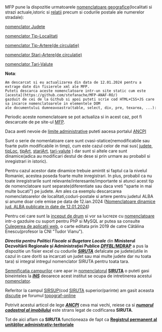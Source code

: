 MFP pune la dispozitie urmatoarele [nomenclatoare geografice](https://mfinante.gov.ro/nomenclatoare-geografice-mfp)(localitati si strazi actuale,istoric si [relatii](https://mfinante.gov.ro/static/40/Mfp/nomenclatoare/SMD_NOMEN_INTEROPERABILITATE_v2.pdf) precum si codurile postale ale numerelor stradale):

[nomenclator Judete](https://stefanache.github.io/MFP-ANAF-RO/js_scripts/mfp/nomenclatoare_geografice/nomJudete.html)

[nomenclator Tip-Localitati](https://stefanache.github.io/MFP-ANAF-RO/js_scripts/mfp/nomenclatoare_geografice/nomTipLocalitati.html)

[nomenclator Tip-Artere(de circulatie)](https://stefanache.github.io/MFP-ANAF-RO/js_scripts/mfp/nomenclatoare_geografice/nomTipArtere.html)

[nomenclator Stari-Artere(de circulatie)](https://stefanache.github.io/MFP-ANAF-RO/js_scripts/mfp/nomenclatoare_geografice/nomStariArtere.html)

[nomenclator Tari-Valute](https://stefanache.github.io/MFP-ANAF-RO/js_scripts/mfp/nomenclatoare_geografice/nomTariValute.html)

**Nota**:

    Am descarcat si eu actualizarea din data de 12.01.2024 pentru a extrage date din fisierele xml ale MFP.
    Puteti descarca aceste nomenclatoare intr-un site static cum este [acesta](https://github.com/stefanache/MFP-ANAF-RO/) 
    gazduit de cei de la Github si apoi puteti scrie cod HTML+CSS+JS care sa incarce nomenclatoarele in elementele DOM 
    ale documentului dumneavoastra(table, select, div, pre, texarea, ...):

Periodic aceste nomenclatoare se pot actualiza si in acest caz, pot fi descarcate de pe site-ul [MFP](https://mfinante.gov.ro/nomenclatoare-geografice-mfp).

Daca aveti nevoie de [limite administrative](https://geoportal.ancpi.ro/portal/apps/webappviewer/index.html?id=faeba2d173374445b1f13512bd477bb2) puteti aacesa portalul [ANCPI](https://geoportal.ancpi.ro/portal/apps/webappviewer/index.html?id=faeba2d173374445b1f13512bd477bb2)

Sunt o serie de nomenlatoare care sunt cvasi-statice(nemodificabile sau foarte putin modificabile in timp), cum este cazul celor de mai sus( 
[judete](https://stefanache.github.io/MFP-ANAF-RO/js_scripts/mfp/nomenclatoare_geografice/nomJudete.html),
[tipLoc](https://stefanache.github.io/MFP-ANAF-RO/js_scripts/mfp/nomenclatoare_geografice/nomTipLocalitati.html),
[tipArt](https://stefanache.github.io/MFP-ANAF-RO/js_scripts/mfp/nomenclatoare_geografice/nomTipArtere.html),
[stariArt](https://stefanache.github.io/MFP-ANAF-RO/js_scripts/mfp/nomenclatoare_geografice/nomStariArtere.html),
[tari-valute](https://stefanache.github.io/MFP-ANAF-RO/js_scripts/mfp/nomenclatoare_geografice/nomTariValute.html) ) dar sunt si altele care sunt dinamice(adica au modificari destul de dese si prin urmare au probabil si inregistrari in istoric).

Pentru cazul acestor date dinamice trebuie amintit si faptul ca la nivelul Romaniei, acestea poseda foarte multe inregistrari. In plus, probabil ca nu toate inregistrarile sunt relevante/interesante/importante si atunci acest tip de nomenclatoare sunt separate(diferentiate sau daca vreti "sparte in mai multe bucati") pe judete.
Am ales ca exemplu descarcarea nomenclatoarelor de localitati,coduri-postale si artere pentru judetul ALBA si anume doar cele emise pe data de 12.ian.2024 
([Nomenclatoare dinamice jud. ALBA publicate in date de 12.01.2024](https://stefanache.github.io/MFP-ANAF-RO/js_scripts/mfp/nomenclatoare_geografice/ALBA/12.01.2024/index.html))

Pentru cei care sunt la [inceput de drum](https://www.didactic.ro/resurse-educationale/invatamant-liceal/informatica/toate-clasele/stiri?page=113) si vor sa lucreze cu [nomenclatoare](https://happyweb.ro/articol/nomenclatoare-e-factura) intr-o gazduire cu suport pentru PhP si MySQL ar putea sa consulte [Culegerea de aplicatii web](https://evomind.org/wp-content/uploads/Culegere-aplicatii-web-2.pdf), o carte editata prin 2019 de catre Cătălina Enescu(profesor la CNI "Tudor Vianu"). 

***Directia pentru Politici Fiscale si Bugetare Locale*** din **Ministerul Dezvoltării Regionale și Administrației Publice** [***DPFBL***/**MDRAP**](http://www.dpfbl.mdrap.ro/) a pus la dispozitie un fisier excel cu codurile [***SIRUTA***](http://www.dpfbl.mdrap.ro/documents/machete_cu_cod_siruta_si_uat_pe_judete.xls) defalcate pe judete(utile in cazul in care doriti sa incarcati un judet sau mai multe judete dar nu toata tara) si integral intregul nomenclator SIRUTA pentru toata tara.

[Semnificatia campurilor](https://www.siruta.nxm.ro/) care apar in [nomenclatorul](https://ioisrl.ro/coduri-siruta-2024/) [**SIRUTA**](https://insse.ro/cms/files/siruta/Metodologie.doc) o puteti gasi bineinteles la [***INS***](https://insse.ro/cms/files/siruta/5.Descriere_SIRUTA.DOC) deoarece acest institut se ocupa de intretinerea acestui [nomenclator](https://data.gov.ro/dataset/ce2dbfdc-b2bc-4fc2-8597-1a9144f2fc1d/resource/6772b5e3-2444-4bf2-8dcb-162fce602d28/download/machetecodsirutasiuatpejudete.xls).

Referitor la campul [SIRSUP](https://github.com/geospatialorg/scripturi-actualizare-vectori/tree/master)(cod [SIRUTA](https://ro.wikipedia.org/wiki/SIRUTA) superior/parinte) am gasit aceasta [discutie](https://devforum.ro/t/sql-pentru-siruta/4012/3) pe forumul [topograf-online](https://www.topograf-online.ro/index.php?topic=405.0)

Potrivit acestui articol de lege [***ANCPI***](https://legislatie.ancpi.xyz/odg/700-2014/articolul-51-2/) ceva mai vechi, reiese ca si [***numarul cadastral al imobilului***](https://devforum.ro/t/sql-pentru-siruta/4012/3) este strans legat de codificarea **SIRUTA**.

Tot de aici aflam ca **SIRUTA** functioneaza de fapt ca [**Registrul permanent al unităţilor administrativ-teritoriale**](https://data.gov.ro/dataset/siruta-registrul-unitatilor-administrativ-teritoriale-ale-romaniei)
